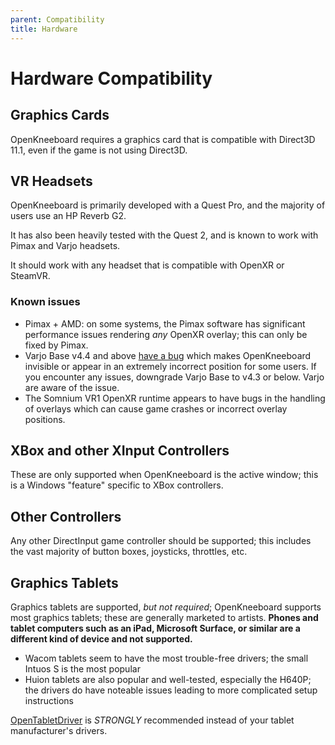 ```yaml
---
parent: Compatibility
title: Hardware
---
```


# Hardware Compatibility

## Graphics Cards

OpenKneeboard requires a graphics card that is compatible with Direct3D 11.1, even if the game is not using Direct3D.

## VR Headsets

OpenKneeboard is primarily developed with a Quest Pro, and the majority of users use an HP Reverb G2.

It has also been heavily tested with the Quest 2, and is known to work with Pimax and Varjo headsets.

It should work with any headset that is compatible with OpenXR or SteamVR.

### Known issues

- Pimax + AMD: on some systems, the Pimax software has significant performance issues rendering *any* OpenXR overlay; this can only be fixed by Pimax.
- Varjo Base v4.4 and above [have a bug](https://github.com/OpenKneeboard/OpenKneeboard/issues/698) which makes OpenKneeboard invisible or appear in an extremely incorrect position for some users. If you encounter any issues, downgrade Varjo Base to v4.3 or below. Varjo are aware of the issue.
- The Somnium VR1 OpenXR runtime appears to have bugs in the handling of overlays which can cause game crashes or incorrect overlay positions.

## XBox and other XInput Controllers

These are only supported when OpenKneeboard is the active window; this is a Windows "feature" specific to XBox controllers.

## Other Controllers

Any other DirectInput game controller should be supported; this includes the vast majority of button boxes, joysticks, throttles, etc.

## Graphics Tablets

Graphics tablets are supported, *but not required*; OpenKneeboard supports most graphics tablets; these are generally marketed to artists. **Phones and tablet computers such as an iPad, Microsoft Surface, or similar are a different kind of device and not supported.**

- Wacom tablets seem to have the most trouble-free drivers; the small Intuos S is the most popular
- Huion tablets are also popular and well-tested, especially the H640P; the drivers do have noteable issues leading to more complicated setup instructions

[OpenTabletDriver](https://go.openkneeboard.com/otd-ipc) is *STRONGLY* recommended instead of your tablet manufacturer's drivers.